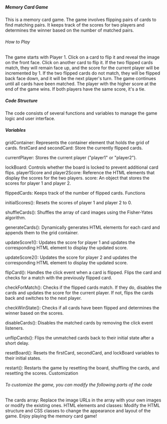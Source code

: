 ##### Memory Card Game

This is a memory card game. The game involves flipping pairs of cards to find matching pairs. It keeps
track of the scores for two players and determines the winner based on the number of matched pairs.

###### How to Play


The game starts with Player 1.
Click on a card to flip it and reveal the image on the front face.
Click on another card to flip it.
If the two flipped cards match, they will remain face up, and the score for the current player will be incremented by 1.
If the two flipped cards do not match, they will be flipped back face down, and it will be the next player's turn.
The game continues until all cards have been matched.
The player with the higher score at the end of the game wins. If both players have the same score, it's a tie.

##### Code Structure

The code consists of several functions and variables to manage the game logic and user interface.

##### Variables

gridContainer: Represents the container element that holds the grid of cards.
firstCard and secondCard: Store the currently flipped cards.

currentPlayer: Stores the current player ("player1" or "player2").

lockBoard: Controls whether the board is locked to prevent additional card flips.
player1Score and player2Score: Reference the HTML elements that display the scores for the two players.
score: An object that stores the scores for player 1 and player 2.

flippedCards: Keeps track of the number of flipped cards.
Functions

initialScores(): Resets the scores of player 1 and player 2 to 0.

shuffleCards(): Shuffles the array of card images using the Fisher-Yates algorithm.

generateCards(): Dynamically generates HTML elements for each card and appends them to the grid container.

updateScore1(): Updates the score for player 1 and updates the corresponding HTML element to display the updated score.

updateScore2(): Updates the score for player 2 and updates the corresponding HTML element to display the updated score.

flipCard(): Handles the click event when a card is flipped. Flips the card and checks for a match with the previously flipped card.

checkForMatch(): Checks if the flipped cards match. If they do, disables the cards and updates the score for the current player. If not, flips the cards back and switches to the next player.

checkWinState(): Checks if all cards have been flipped and determines the winner based on the scores.

disableCards(): Disables the matched cards by removing the click event listeners.

unflipCards(): Flips the unmatched cards back to their initial state after a short delay.

resetBoard(): Resets the firstCard, secondCard, and lockBoard variables to their initial states.

restart(): Restarts the game by resetting the board, shuffling the cards, and resetting the scores.
Customization

###### To customize the game, you can modify the following parts of the code

The cards array: Replace the image URLs in the array with your own images or modify the existing ones.
HTML elements and classes: Modify the HTML structure and CSS classes to change the appearance and layout of the game.
Enjoy playing the memory card game!
